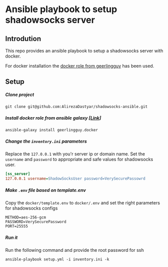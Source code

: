 # Ansible playbook to setup shadowsocks server

## Introdution
This repo provides an ansible playbook to setup a shadowsocks server with docker.

For docker installation the [docker role from geerlingguy](https://github.com/geerlingguy/ansible-role-docker) has been used.

## Setup
##### Clone project
`git clone git@github.com:AlirezaDastyar/shadowsocks-ansible.git`

##### Install docker role from ansible galaxy [[Link](https://galaxy.ansible.com/geerlingguy/docker)]
`ansible-galaxy install geerlingguy.docker` 

##### Change the `inventory.ini` parameters 
Replace the `127.0.0.1` with you'r server ip or domain name.
Set the `username` and `password` to appropriate and safe values for shadowsocks user.
```ini
[ss_server]
127.0.0.1 username=ShadowSocksUser password=VerySecurePassowrd
```

#####  Make `.env` file based on template.env
Copy the `docker/template.env` to `docker/.env` and set the right parameters for shadowsocks configs
```properties
METHOD=aes-256-gcm
PASSWORD=VerySecurePassword
PORT=25555
```
##### Run it
Run the following command and provide the root password for ssh

`ansible-playbook setup.yml -i inventory.ini -k`
